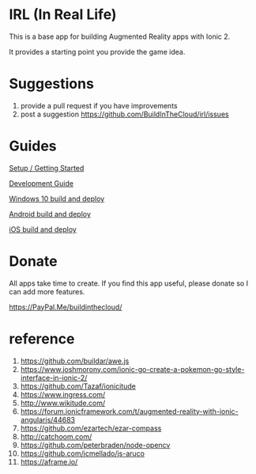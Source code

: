 # IRL (In Real Life)
This is a base app for building Augmented Reality apps with Ionic 2.

It provides a starting point you provide the game idea.

# Suggestions
1. provide a pull request if you have improvements
2. post a suggestion https://github.com/BuildInTheCloud/irl/issues

# Guides
[Setup / Getting Started](SETUP.md)

[Development Guide](DEV.md)

[Windows 10 build and deploy](WINDOWS10.md)

[Android build and deploy](ANDROID.md)

[iOS build and deploy](IOS.md)

# Donate
All apps take time to create. If you find this app useful, please donate so I can add more features.

https://PayPal.Me/buildinthecloud/

# reference
1. https://github.com/buildar/awe.js
2. https://www.joshmorony.com/ionic-go-create-a-pokemon-go-style-interface-in-ionic-2/
3. https://github.com/Tazaf/ionicitude
4. https://www.ingress.com/
5. http://www.wikitude.com/
6. https://forum.ionicframework.com/t/augmented-reality-with-ionic-angularjs/44683
7. https://github.com/ezartech/ezar-compass
8. http://catchoom.com/
9. https://github.com/peterbraden/node-opencv
10. https://github.com/jcmellado/js-aruco
11. https://aframe.io/
